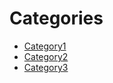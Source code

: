 # Categories

- [Category1](./Category1.md)
- [Category2](./Category2.md)
- [Category3](./Category3.md)

